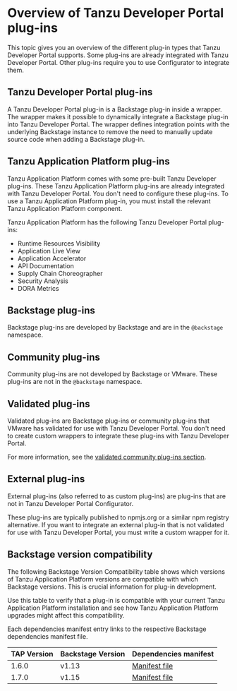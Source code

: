 # Overview of Tanzu Developer Portal plug-ins

This topic gives you an overview of the different plug-in types that Tanzu Developer Portal
supports. Some plug-ins are already integrated with Tanzu Developer Portal. Other plug-ins require
you to use Configurator to integrate them.

## <a id='tdp-plug-ins'></a> Tanzu Developer Portal plug-ins

A Tanzu Developer Portal plug-in is a Backstage plug-in inside a wrapper. The wrapper makes it
possible to dynamically integrate a Backstage plug-in into Tanzu Developer Portal. The wrapper
defines integration points with the underlying Backstage instance to remove the need to manually
update source code when adding a Backstage plug-in.

<!-- To learn more about how this works, see [Create a Tanzu Developer Portal plug-in](../configurator/create-plug-in-wrapper.hbs.md). -->

## <a id='tap-plug-ins'></a> Tanzu Application Platform plug-ins

Tanzu Application Platform comes with some pre-built Tanzu Developer plug-ins. These
Tanzu Application Platform plug-ins are already integrated with Tanzu Developer Portal. You don't
need to configure these plug-ins. To use a Tanzu Application Platform plug-in, you must install the
relevant Tanzu Application Platform component.

Tanzu Application Platform has the following Tanzu Developer Portal plug-ins:

- Runtime Resources Visibility
- Application Live View
- Application Accelerator
- API Documentation
- Supply Chain Choreographer
- Security Analysis
- DORA Metrics

## <a id='backstage-plug-ins'></a> Backstage plug-ins

Backstage plug-ins are developed by Backstage and are in the `@backstage` namespace.

## <a id='community-plug-ins'></a> Community plug-ins

Community plug-ins are not developed by Backstage or VMware. These plug-ins are not in the
`@backstage` namespace.

## <a id='valid-plug-ins'></a> Validated plug-ins

Validated plug-ins are Backstage plug-ins or community plug-ins that VMware has validated for use
with Tanzu Developer Portal. You don't need to create custom wrappers to integrate these plug-ins
with Tanzu Developer Portal.

For more information, see the [validated community plug-ins section](valid-plugins/about.hbs.md).

## <a id='ext-plug-ins'></a> External plug-ins

External plug-ins (also referred to as custom plug-ins) are plug-ins that are not in
Tanzu Developer Portal Configurator.

These plug-ins are typically published to npmjs.org or a similar npm registry alternative. If you
want to integrate an external plug-in that is not validated for use with Tanzu Developer Portal, you
must write a custom wrapper for it.

## <a id='bs-ver-table'></a> Backstage version compatibility

The following Backstage Version Compatibility table shows which versions of Tanzu Application Platform
versions are compatible with which Backstage versions. This is crucial information for plug-in
development.

Use this table to verify that a plug-in is compatible with your current Tanzu
Application Platform installation and see how Tanzu Application Platform upgrades
might affect this compatibility.

Each dependencies manifest entry links to the respective Backstage dependencies manifest file.

| TAP Version | Backstage Version | Dependencies manifest                                                             |
| ----------- | ----------------- | --------------------------------------------------------------------------------- |
| 1.6.0       | v1.13             | [Manifest file](https://github.com/backstage/backstage/blob/v1.13.0/package.json) |
| 1.7.0       | v1.15             | [Manifest file](https://github.com/backstage/backstage/blob/v1.15.0/package.json) |
